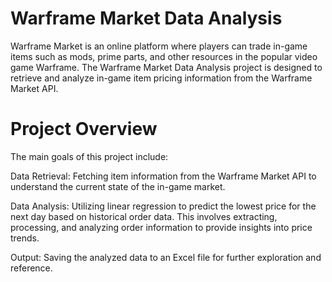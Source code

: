 # Warframe Market Data Analysis

Warframe Market is an online platform where players can trade in-game items such as mods, prime parts, and other resources in the popular video game Warframe.
The Warframe Market Data Analysis project is designed to retrieve and analyze in-game item pricing information from the Warframe Market API. 

# Project Overview

The main goals of this project include:

Data Retrieval: Fetching item information from the Warframe Market API to understand the current state of the in-game market.

Data Analysis: Utilizing linear regression to predict the lowest price for the next day based on historical order data. This involves extracting, processing, and analyzing order information to provide insights into price trends.

Output: Saving the analyzed data to an Excel file for further exploration and reference.

